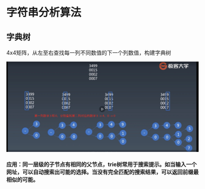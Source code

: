 # 字符串分析算法

## 字典树

4x4矩阵，从左至右查找每一列不同数值的下一个列数值，构建字典树

![avatar](./image/1599132160281.jpg)

#### 应用：同一层级的子节点有相同的父节点，trie树常用于搜索提示。如当输入一个网址，可以自动搜索出可能的选择。当没有完全匹配的搜索结果，可以返回前缀最相似的可能。